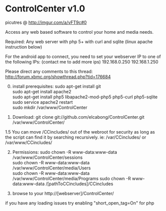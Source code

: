 ControlCenter v1.0
==================

picutres @ http://imgur.com/a/vFT9c#0

Access any web based software to control your home and media needs.

Required:
  Any web server with php 5+ with curl and sqlite  (linux apache instruction below)
  
  For the android app to connect, you need to set your webserver IP to one of the following IPs:  (contact me to add more ips)
		192.168.0.250
		192.168.1.250
  

Please direct any comments to this thread:    http://forum.xbmc.org/showthread.php?tid=176684
  
  
0.  install prerequisites:
sudo apt-get install git  
sudo apt-get install apache2  
sudo apt-get install php5 libapache2-mod-php5 php5-curl php5-sqlite  
sudo service apache2 restart  
sudo mkdir /var/www/ControlCenter 

  
1. Download:   git clone git://github.com/elcabong/ControlCenter.git /var/www/ControlCenter/

1.5 You can move /CCincludes/ out of the webroot for security as long as the script can find it by searching recursively.  ie:  /var/CCincludes/   or  /var/www/CCincludes/

2. Permissions: 
sudo chown -R www-data:www-data /var/www/ControlCenter/sessions   
sudo chown -R www-data:www-data /var/www/ControlCenter/media/Users  
sudo chown -R www-data:www-data /var/www/ControlCenter/media/Programs
sudo chown -R www-data:www-data /[pathToCCincludes]/CCincludes


3. browse to your http://[webserver]/ControlCenter/


if you have any loading issues try enabling "short_open_tag=On" for php

